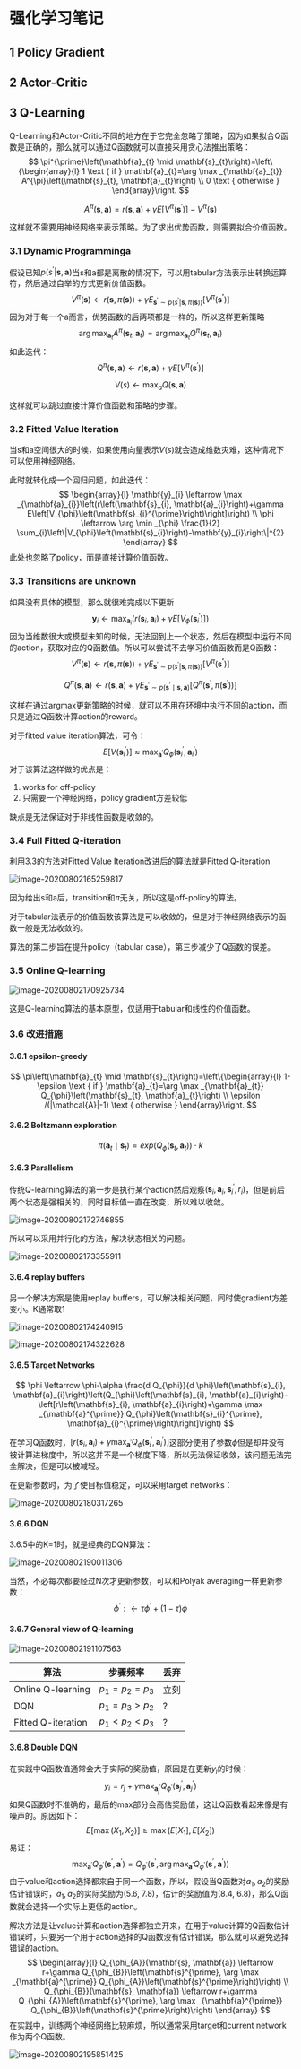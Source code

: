 # 强化学习笔记

## 1 Policy Gradient



## 2 Actor-Critic



## 3 Q-Learning

Q-Learning和Actor-Critic不同的地方在于它完全忽略了策略，因为如果拟合Q函数是正确的，那么就可以通过Q函数就可以直接采用贪心法推出策略：
$$
\pi^{\prime}\left(\mathbf{a}_{t} \mid \mathbf{s}_{t}\right)=\left\{\begin{array}{l}
1 \text { if } \mathbf{a}_{t}=\arg \max _{\mathbf{a}_{t}} A^{\pi}\left(\mathbf{s}_{t}, \mathbf{a}_{t}\right) \\
0 \text { otherwise }
\end{array}\right.
$$

$$
A^{\pi}(\mathbf{s},\mathbf{a})=r(\mathbf{s},\mathbf{a})+\gamma E[V^{\pi}(\mathbf{s}^\prime)]-V^\pi(\mathbf{s})
$$

这样就不需要用神经网络来表示策略。为了求出优势函数，则需要拟合价值函数。

### 3.1 Dynamic Programminga

假设已知$p(s^\prime|\mathbf{s},\mathbf{a})$当s和a都是离散的情况下，可以用tabular方法表示出转换运算符，然后通过自举的方式更新价值函数。
$$
V^\pi(\mathbf{s})\leftarrow r(\mathbf{s},\pi(\mathbf{s}))+\gamma E_{\mathbf{s}^\prime\sim p(s^\prime|\mathbf{s},\pi(\mathbf{s}))}[V^\pi(\mathbf{s^\prime})]
$$
因为对于每一个a而言，优势函数的后两项都是一样的，所以这样更新策略
$$
\arg \max _{\mathbf{a}_{t}} A^{\pi}\left(\mathbf{s}_{t}, \mathbf{a}_{t}\right)=\arg \max _{\mathbf{a}_{t}} Q^{\pi}\left(\mathbf{s}_{t}, \mathbf{a}_{t}\right)
$$
如此迭代：
$$
Q^{\pi}(\mathbf{s},\mathbf{a})\leftarrow r(\mathbf{s},\mathbf{a})+\gamma E[V^{\pi}(\mathbf{s}^\prime)]
$$

$$
V(s)\leftarrow \max_a Q(\mathbf{s},\mathbf{a})
$$

这样就可以跳过直接计算价值函数和策略的步骤。

### 3.2 Fitted Value Iteration

当s和a空间很大的时候，如果使用向量表示$V(s)$就会造成维数灾难，这种情况下可以使用神经网络。

此时就转化成一个回归问题，如此迭代：
$$
\begin{array}{l}
\mathbf{y}_{i} \leftarrow \max _{\mathbf{a}_{i}}\left(r\left(\mathbf{s}_{i}, \mathbf{a}_{i}\right)+\gamma E\left[V_{\phi}\left(\mathbf{s}_{i}^{\prime}\right)\right]\right) \\
\phi \leftarrow \arg \min _{\phi} \frac{1}{2} \sum_{i}\left\|V_{\phi}\left(\mathbf{s}_{i}\right)-\mathbf{y}_{i}\right\|^{2}
\end{array}
$$
此处也忽略了policy，而是直接计算价值函数。

### 3.3 Transitions are unknown

如果没有具体的模型，那么就很难完成以下更新
$$
\mathbf{y}_{i} \leftarrow \max _{\mathbf{a}_{i}}\left(r\left(\mathbf{s}_{i}, \mathbf{a}_{i}\right)+\gamma E\left[V_{\phi}\left(\mathbf{s}_{i}^{\prime}\right)\right]\right)
$$
因为当维数很大或模型未知的时候，无法回到上一个状态，然后在模型中运行不同的action，获取对应的Q函数值。所以可以尝试不去学习价值函数而是Q函数：
$$
V^\pi(\mathbf{s})\leftarrow r(\mathbf{s},\pi(\mathbf{s}))+\gamma E_{\mathbf{s}^\prime\sim p(s^\prime|\mathbf{s},\pi(\mathbf{s}))}[V^\pi(\mathbf{s^\prime})]
$$

$$
Q^{\pi}(\mathbf{s}, \mathbf{a}) \leftarrow r(\mathbf{s}, \mathbf{a})+\gamma E_{\mathbf{s}^{\prime} \sim p\left(\mathbf{s}^{\prime} \mid \mathbf{s}, \mathbf{a}\right)}\left[Q^{\pi}\left(\mathbf{s}^{\prime}, \pi\left(\mathbf{s}^{\prime}\right)\right)\right]
$$

这样在通过argmax更新策略的时候，就可以不用在环境中执行不同的action，而只是通过Q函数计算action的reward。

对于fitted value iteration算法，可令：
$$
E\left[V\left(\mathbf{s}_{i}^{\prime}\right)\right] \approx \max _{\mathbf{a}^{\prime}} Q_{\phi}\left(\mathbf{s}_{i}^{\prime}, \mathbf{a}_{i}^{\prime}\right)
$$
对于该算法这样做的优点是：

1. works for off-policy
2. 只需要一个神经网络，policy gradient方差较低

缺点是无法保证对于非线性函数是收敛的。

### 3.4 Full Fitted Q-iteration

利用3.3的方法对Fitted Value Iteration改进后的算法就是Fitted Q-iteration

![image-20200802165259817](C:\Users\Josep\AppData\Roaming\Typora\typora-user-images\image-20200802165259817.png)

因为给出s和a后，transition和$\pi$无关，所以这是off-policy的算法。

对于tabular法表示的价值函数该算法是可以收敛的，但是对于神经网络表示的函数一般是无法收敛的。

算法的第二步旨在提升policy（tabular case），第三步减少了Q函数的误差。

### 3.5 Online Q-learning

![image-20200802170925734](C:\Users\Josep\AppData\Roaming\Typora\typora-user-images\image-20200802170925734.png)

这是Q-learning算法的基本原型，仅适用于tabular和线性的价值函数。

### 3.6 改进措施

#### 3.6.1 epsilon-greedy

$$
\pi\left(\mathbf{a}_{t} \mid \mathbf{s}_{t}\right)=\left\{\begin{array}{l}
1-\epsilon \text { if } \mathbf{a}_{t}=\arg \max _{\mathbf{a}_{t}} Q_{\phi}\left(\mathbf{s}_{t}, \mathbf{a}_{t}\right) \\
\epsilon /(|\mathcal{A}|-1) \text { otherwise }
\end{array}\right.
$$

#### 3.6.2 Boltzmann exploration

$$
\pi\left(\mathbf{a}_{t} \mid \mathbf{s}_{t}\right)=exp(Q_{\phi}(\mathbf{s}_{t}, \mathbf{a}_{t}))\cdot k
$$

#### 3.6.3 Parallelism

传统Q-learning算法的第一步是执行某个action然后观察$(\mathbf{s}_{i}, \mathbf{a}_{i},\mathbf{s}^{\prime}_{i}, r_i)$，但是前后两个状态是强相关的，同时目标值一直在改变，所以难以收敛。

![image-20200802172746855](C:\Users\Josep\AppData\Roaming\Typora\typora-user-images\image-20200802172746855.png)

所以可以采用并行化的方法，解决状态相关的问题。

![image-20200802173355911](C:\Users\Josep\AppData\Roaming\Typora\typora-user-images\image-20200802173355911.png)

#### 3.6.4 replay buffers

另一个解决方案是使用replay buffers，可以解决相关问题，同时使gradient方差变小。K通常取1

![image-20200802174240915](C:\Users\Josep\AppData\Roaming\Typora\typora-user-images\image-20200802174240915.png)

![image-20200802174322628](C:\Users\Josep\AppData\Roaming\Typora\typora-user-images\image-20200802174322628.png)

#### 3.6.5 Target Networks

$$
\phi \leftarrow \phi-\alpha \frac{d Q_{\phi}}{d \phi}\left(\mathbf{s}_{i}, \mathbf{a}_{i}\right)\left(Q_{\phi}\left(\mathbf{s}_{i}, \mathbf{a}_{i}\right)-\left[r\left(\mathbf{s}_{i}, \mathbf{a}_{i}\right)+\gamma \max _{\mathbf{a}^{\prime}} Q_{\phi}\left(\mathbf{s}_{i}^{\prime}, \mathbf{a}_{i}^{\prime}\right)\right]\right)
$$

在学习Q函数时，$\left[r\left(\mathbf{s}_{i}, \mathbf{a}_{i}\right)+\gamma \max _{\mathbf{a}^{\prime}} Q_{\phi}\left(\mathbf{s}_{i}^{\prime}, \mathbf{a}_{i}^{\prime}\right)\right]$这部分使用了参数$\phi$但是却并没有被计算进梯度中，所以这并不是一个梯度下降，所以无法保证收敛，该问题无法完全解决，但是可以被减轻。

在更新参数时，为了使目标值稳定，可以采用target networks：

![image-20200802180317265](C:\Users\Josep\AppData\Roaming\Typora\typora-user-images\image-20200802180317265.png)

#### 3.6.6 DQN

3.6.5中的K=1时，就是经典的DQN算法：

![image-20200802190011306](C:\Users\Josep\AppData\Roaming\Typora\typora-user-images\image-20200802190011306.png)

当然，不必每次都要经过N次才更新参数，可以和Polyak averaging一样更新参数：
$$
\phi^\prime:\leftarrow \tau \phi^\prime+(1-\tau)\phi
$$

#### 3.6.7 General view of Q-learning

![image-20200802191107563](C:\Users\Josep\AppData\Roaming\Typora\typora-user-images\image-20200802191107563.png)



| 算法               | 步骤频率      | 丢弃 |
| ------------------ | ------------- | ---- |
| Online Q-learning  | $p_1=p_2=p_3$ | 立刻 |
| DQN                | $p_1=p_3>p_2$ | ?    |
| Fitted Q-iteration | $p_1<p_2<p_3$ | ?    |

#### 3.6.8 Double DQN

在实践中Q函数值通常会大于实际的奖励值，原因是在更新$y_i$的时候：
$$
y_i=r_j+\gamma \max_{\mathbf{a}^\prime_j}Q_{\phi^\prime}(\mathbf{s}^\prime_j,\mathbf{a}^\prime_j)
$$
如果Q函数时不准确的，最后的max部分会高估奖励值，这让Q函数看起来像是有噪声的。原因如下：
$$
E[\max(X_1,X_2)]\geq\max(E[X_1],E[X_2])
$$
易证：
$$
\max _{\mathbf{a}^{\prime}} Q_{\phi^{\prime}}\left(\mathbf{s}^{\prime}, \mathbf{a}^{\prime}\right)=Q_{\phi^{\prime}}\left(\mathbf{s}^{\prime}, \arg \max _{\mathbf{a}^{\prime}} Q_{\phi^{\prime}}\left(\mathbf{s}^{\prime}, \mathbf{a}^{\prime}\right)\right)
$$
由于value和action选择都来自于同一个函数，所以，假设当Q函数对$a_1,a_2$的奖励估计错误时，$a_1,a_2$的实际奖励为(5.6, 7.8)，估计的奖励值为(8.4, 6.8)，那么Q函数就会选择一个实际上更低的action。

解决方法是让value计算和action选择都独立开来，在用于value计算的Q函数估计错误时，只要另一个用于action选择的Q函数没有估计错误，那么就可以避免选择错误的action。
$$
\begin{array}{l}
Q_{\phi_{A}}(\mathbf{s}, \mathbf{a}) \leftarrow r+\gamma Q_{\phi_{B}}\left(\mathbf{s}^{\prime}, \arg \max _{\mathbf{a}^{\prime}} Q_{\phi_{A}}\left(\mathbf{s}^{\prime}\right)\right) \\
Q_{\phi_{B}}(\mathbf{s}, \mathbf{a}) \leftarrow r+\gamma Q_{\phi_{A}}\left(\mathbf{s}^{\prime}, \arg \max _{\mathbf{a}^{\prime}} Q_{\phi_{B}}\left(\mathbf{s}^{\prime}\right)\right)
\end{array}
$$
在实践中，训练两个神经网络比较麻烦，所以通常采用target和current network作为两个Q函数。

![image-20200802195851425](C:\Users\Josep\AppData\Roaming\Typora\typora-user-images\image-20200802195851425.png)

